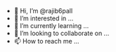 - 👋 Hi, I’m @rajib6pall
- 👀 I’m interested in ...
- 🌱 I’m currently learning ...
- 💞️ I’m looking to collaborate on ...
- 📫 How to reach me ...

<!---
rajib6pall/rajib6pall is a ✨ special ✨ repository because its `README.md` (this file) appears on your GitHub profile.
You can click the Preview link to take a look at your changes.
--->
